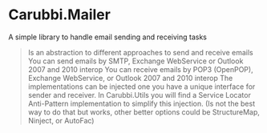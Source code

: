 # Carubbi.Mailer
A simple library to handle email sending and receiving tasks

> Is an abstraction to different approaches to send and receive emails
> You can send emails by SMTP, Exchange WebService or Outlook 2007 and 2010 interop
> You can receive emails by POP3 (OpenPOP), Exchange WebService, or Outlook 2007 and 2010 interop
> The implementations can be injected one you have a unique interface for sender and receiver. 
> In Carubbi.Utils you will find a Service Locator Anti-Pattern implementation to simplify this injection. (Is not the best way to do that but works, other better options could be StructureMap, Ninject, or AutoFac)
